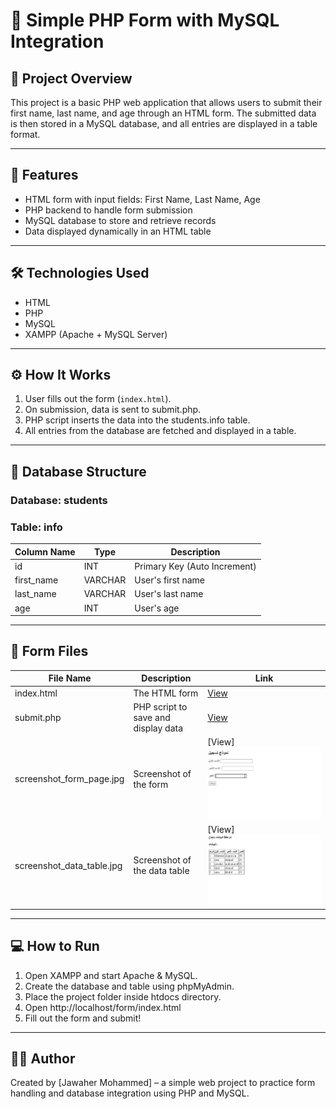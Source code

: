 # 📝 Simple PHP Form with MySQL Integration

## 📌 Project Overview
This project is a basic PHP web application that allows users to submit their first name, last name, and age through an HTML form. The submitted data is then stored in a MySQL database, and all entries are displayed in a table format.

---

## 🚀 Features
- HTML form with input fields: First Name, Last Name, Age  
- PHP backend to handle form submission  
- MySQL database to store and retrieve records  
- Data displayed dynamically in an HTML table  

---

## 🛠 Technologies Used
- HTML
- PHP
- MySQL
- XAMPP (Apache + MySQL Server)

---

## ⚙️ How It Works
1. User fills out the form (`index.html`).
2. On submission, data is sent to submit.php.
3. PHP script inserts the data into the students.info table.
4. All entries from the database are fetched and displayed in a table.

---

## 🧱 Database Structure

### Database: students
### Table: info

| Column Name  | Type    | Description           |
|--------------|---------|-----------------------|
| id         | INT     | Primary Key (Auto Increment) |
| first_name | VARCHAR | User's first name     |
| last_name  | VARCHAR | User's last name      |
| age        | INT     | User's age            |

---

## 📁 Form Files

| File Name     | Description                      | Link |
|---------------|----------------------------------|------|
| index.html  | The HTML form                    | [View](./index.html) |
| submit.php  | PHP script to save and display data | [View](./submit.php) |
| screenshot_form_page.jpg | Screenshot of the form     | [View]![Form Screenshot](screenshot_form_page.jpg) |
| screenshot_data_table.jpg | Screenshot of the data table | [View]![Data Table Screenshot](screenshot_data_table.jpg) |

---
## 💻 How to Run
1. Open XAMPP and start Apache & MySQL.
2. Create the database and table using phpMyAdmin.
3. Place the project folder inside htdocs directory.
4. Open http://localhost/form/index.html
5. Fill out the form and submit!

---

## 👩‍💻 Author
Created by [Jawaher Mohammed] – a simple web project to practice form handling and database integration using PHP and MySQL.

